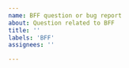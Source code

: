 ```yaml
---
name: BFF question or bug report
about: Question related to BFF
title: ''
labels: 'BFF'
assignees: ''

---
```



